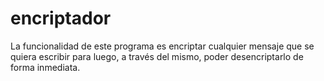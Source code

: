 # encriptador
La funcionalidad de este programa es encriptar cualquier mensaje que se quiera escribir para luego, a través del mismo, poder desencriptarlo de forma inmediata.
